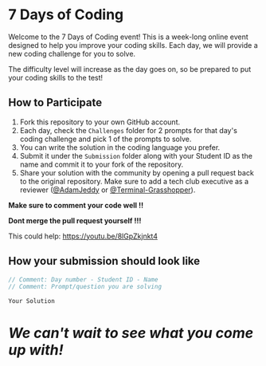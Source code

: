 # 7 Days of Coding
Welcome to the 7 Days of Coding event! This is a week-long online event designed to help you improve your coding skills. Each day, we will provide a new coding challenge for you to solve. 

The difficulty level will increase as the day goes on, so be prepared to put your coding skills to the test!

## How to Participate
1. Fork this repository to your own GitHub account.
2. Each day, check the `Challenges` folder for 2 prompts for that day's coding challenge and pick 1 of the prompts to solve.
3. You can write the solution in the coding language you prefer. 
4. Submit it under the `Submission` folder along with your Student ID as the name and commit it to your fork of the repository.
5. Share your solution with the community by opening a pull request back to the original repository. Make sure to add a tech club executive as a reviewer ([@AdamJeddy](https://github.com/AdamJeddy) or [@Terminal-Grasshopper](https://github.com/Terminal-Grasshopper)).

**Make sure to comment your code well !!**

**Dont merge the pull request yourself !!!**

This could help: https://youtu.be/8lGpZkjnkt4

## How your submission should look like
```C
// Comment: Day number - Student ID - Name
// Comment: Prompt/question you are solving

Your Solution

```

# *We can't wait to see what you come up with!*

